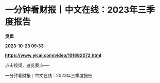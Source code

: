 # 一分钟看财报丨中文在线：2023年三季度报告
**灵犀**

**2023-10-23 09:33**

**https://www.yicai.com/video/101882072.html**

点击视频，速览要点──

一分钟看财报丨中文在线：2023年三季度报告